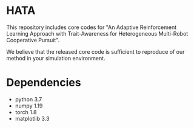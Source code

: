 # HATA

This repository includes core codes for "An Adaptive Reinforcement Learning Approach with Trait-Awareness for Heterogeneous Multi-Robot Cooperative Pursuit".

We believe that the released core code is sufficient to reproduce of our method in your simulation environment.


# Dependencies
- python 3.7
- numpy 1.19
- torch 1.8
- matplotlib 3.3


